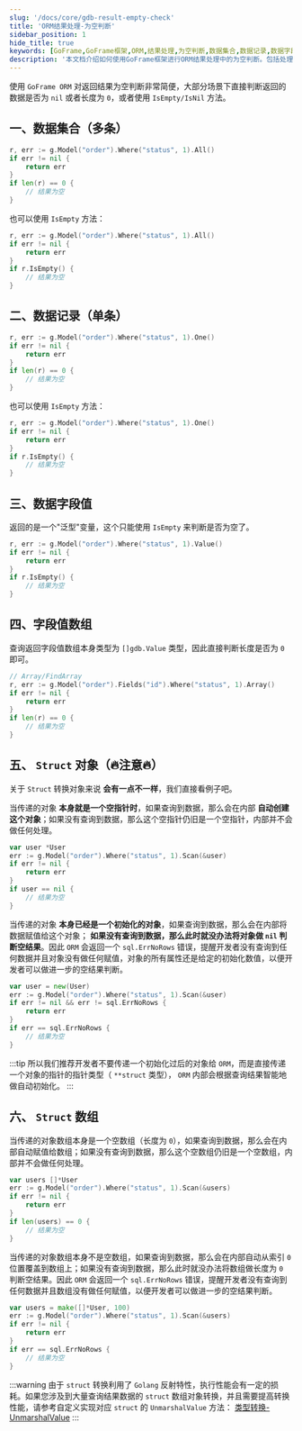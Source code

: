 ```yaml
---
slug: '/docs/core/gdb-result-empty-check'
title: 'ORM结果处理-为空判断'
sidebar_position: 1
hide_title: true
keywords: [GoFrame,GoFrame框架,ORM,结果处理,为空判断,数据集合,数据记录,数据字段值,Struct对象,Struct数组]
description: '本文档介绍如何使用GoFrame框架进行ORM结果处理中的为空判断。包括处理数据集合、多条数据记录、数据字段值，以及Struct对象和Struct数组的结果处理方法。通过使用IsEmpty和IsNil等方法，可以轻松地判断查询结果是否为空。'
---
```


使用 `GoFrame ORM` 对返回结果为空判断非常简便，大部分场景下直接判断返回的数据是否为 `nil` 或者长度为 `0`，或者使用 `IsEmpty/IsNil` 方法。

## 一、数据集合（多条）

```go
r, err := g.Model("order").Where("status", 1).All()
if err != nil {
    return err
}
if len(r) == 0 {
    // 结果为空
}
```

也可以使用 `IsEmpty` 方法：

```go
r, err := g.Model("order").Where("status", 1).All()
if err != nil {
    return err
}
if r.IsEmpty() {
    // 结果为空
}
```

## 二、数据记录（单条）

```go
r, err := g.Model("order").Where("status", 1).One()
if err != nil {
    return err
}
if len(r) == 0 {
    // 结果为空
}
```

也可以使用 `IsEmpty` 方法：

```go
r, err := g.Model("order").Where("status", 1).One()
if err != nil {
    return err
}
if r.IsEmpty() {
    // 结果为空
}
```

## 三、数据字段值

返回的是一个"泛型"变量，这个只能使用 `IsEmpty` 来判断是否为空了。

```go
r, err := g.Model("order").Where("status", 1).Value()
if err != nil {
    return err
}
if r.IsEmpty() {
    // 结果为空
}
```

## 四、字段值数组

查询返回字段值数组本身类型为 `[]gdb.Value` 类型，因此直接判断长度是否为 `0` 即可。

```go
// Array/FindArray
r, err := g.Model("order").Fields("id").Where("status", 1).Array()
if err != nil {
    return err
}
if len(r) == 0 {
    // 结果为空
}
```

## 五、 `Struct` 对象（🔥注意🔥）

关于 `Struct` 转换对象来说 **会有一点不一样**，我们直接看例子吧。

当传递的对象 **本身就是一个空指针时**，如果查询到数据，那么会在内部 **自动创建这个对象**；如果没有查询到数据，那么这个空指针仍旧是一个空指针，内部并不会做任何处理。

```go
var user *User
err := g.Model("order").Where("status", 1).Scan(&user)
if err != nil {
    return err
}
if user == nil {
    // 结果为空
}
```

当传递的对象 **本身已经是一个初始化的对象**，如果查询到数据，那么会在内部将数据赋值给这个对象； **如果没有查询到数据，那么此时就没办法将对象做 `nil` 判断空结果**。因此 `ORM` 会返回一个 `sql.ErrNoRows` 错误，提醒开发者没有查询到任何数据并且对象没有做任何赋值，对象的所有属性还是给定的初始化数值，以便开发者可以做进一步的空结果判断。

```go
var user = new(User)
err := g.Model("order").Where("status", 1).Scan(&user)
if err != nil && err != sql.ErrNoRows {
    return err
}
if err == sql.ErrNoRows {
    // 结果为空
}
```
:::tip
所以我们推荐开发者不要传递一个初始化过后的对象给 `ORM`，而是直接传递一个对象的指针的指针类型（ `**struct` 类型）， `ORM` 内部会根据查询结果智能地做自动初始化。
:::
## 六、 `Struct` 数组

当传递的对象数组本身是一个空数组（长度为 `0`），如果查询到数据，那么会在内部自动赋值给数组；如果没有查询到数据，那么这个空数组仍旧是一个空数组，内部并不会做任何处理。

```go
var users []*User
err := g.Model("order").Where("status", 1).Scan(&users)
if err != nil {
    return err
}
if len(users) == 0 {
    // 结果为空
}
```

当传递的对象数组本身不是空数组，如果查询到数据，那么会在内部自动从索引 `0` 位置覆盖到数组上；如果没有查询到数据，那么此时就没办法将数组做长度为 `0` 判断空结果。因此 `ORM` 会返回一个 `sql.ErrNoRows` 错误，提醒开发者没有查询到任何数据并且数组没有做任何赋值，以便开发者可以做进一步的空结果判断。

```go
var users = make([]*User, 100)
err := g.Model("order").Where("status", 1).Scan(&users)
if err != nil {
    return err
}
if err == sql.ErrNoRows {
    // 结果为空
}
```
:::warning
由于 `struct` 转换利用了 `Golang` 反射特性，执行性能会有一定的损耗。如果您涉及到大量查询结果数据的 `struct` 数组对象转换，并且需要提高转换性能，请参考自定义实现对应 `struct` 的 `UnmarshalValue` 方法：
[类型转换-UnmarshalValue](../../类型转换/类型转换-UnmarshalValue.md)
:::